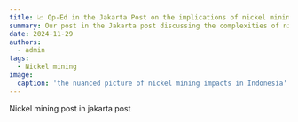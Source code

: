 ```yaml
---
title: 📈 Op-Ed in the Jakarta Post on the implications of nickel mining in Indonesia and beyond
summary: Our post in the Jakarta post discussing the complexities of nickel mining impacts 
date: 2024-11-29
authors:
  - admin
tags:
  - Nickel mining
image:
  caption: 'the nuanced picture of nickel mining impacts in Indonesia'
---
```


Nickel mining post in jakarta post
